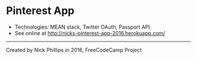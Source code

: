 # Pinterest App
  * Technologies: MEAN stack, Twitter OAuth, Passport API
  * See online at http://nicks-pinterest-app-2016.herokuapp.com/
  ----
Created by Nick Phillips in 2016, FreeCodeCamp Project
